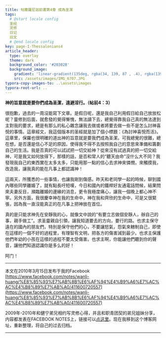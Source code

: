 ```yaml
---
title: 帖撒羅尼迦前書第4章 成為圣潔
tags: 
  # @start locale config
  圣经
  灵修
  日记
  旧文
  # @end locale config
key: page-I-Thessalonians4
article_header:
  type: overlay
  theme: dark
  background_color: '#203028'
  background_image:
    gradient: 'linear-gradient(135deg, rgba(34, 139, 87 , .4), rgba(139, 34, 139, .4))'
    src: /assets/images/IMG_6707.JPG
typora-copy-images-to: ..\assets\images
typora-root-url: ..
---
```


**神的旨意就是要你們成為圣潔，遠避淫行。（帖前4：3）**

<!--more-->

很抱歉，過去的一周沒能寫下文章。是假日呢，還是我自己利用假日給自己放放松呢？靈修到后面，就愈發的覺得慚愧，無法讀下去，總覺得靠我自己真的無法達到主對我的要求，總是有那么的私心雜念讓我去做或者將要去做一些不是怎么討神喜悅的事情。這章經文，我這個版本的圣經就是加了個小標題：《為討神喜悅而活》。這章里，保羅也很明確的道出神的旨意就是要我們成為圣潔。可我總覺的很難，總在想，是否還是信心不足的原因，使得我不得不去按照我自己的意思來準備和籌劃自己的生活。我是否真的可以試試把一切交給神？從來沒有試過真的把一切交給神，可是我又如何放得下，那樣的話，是否和常人的“聽天由命”沒什么大不同？我發現我自己的東西實在太多太多，只能用那一點的信心去求神來憐憫，來觸摸我，改造我，讓我真的能在凡事上都認識神！

這兩天，所獲悉的一些事情，也讓我剛到傷感。昨天和老同學一起的時候，聊到國內哪些同學離婚了，就有點長吁短嘆，今日和國內的鐵桿好友通電話問候，結果問來夫妻反目，瀕臨離婚的邊緣的消息，更令我極度痛心，讓我一個晚上都心神不寧。另外方面，我很慶幸神在我的生命中，神在我和齊欣的生命中，可是又很緊張，因為我一直沒能真正的在凡事上把神放在首位。

真的是只能求神先在安靜我的心，就像文中說的“有要立志做個安靜人，辦自己的事，親手做工”。求圣靈親自引領，讓我知道要去的方向，要行的路。也求主保守遠在的國內的朋友們，特別是保守他們的心，不要讓怒氣，怨氣來轄制自己，即使在這樣的一個不好的過程里，有理智有文明，把各方的傷害減到最少。也求主保護他們年幼的小孩在這樣的過程不要太受傷害。也求主啊，你能讓他們聽到你的聲音，讓他們知道認識你是多么的好！

阿门！

---

本文在2010年3月15日发布于我的Facebook [https://www.facebook.com/notes/wanli-huang/%E8%85%93%E7%AB%8B%E6%AF%94%E4%B9%A6%E7%AC%AC%E4%B8%89%E7%AB%A0/411600720557](https://www.facebook.com/notes/wanli-huang/%E8%85%93%E7%AB%8B%E6%AF%94%E4%B9%A6%E7%AC%AC%E4%B8%89%E7%AB%A0/411600720557)

2009年-2010年和健宁弟兄相约写灵修心得，并且和职青团契的弟兄姐妹分享，内容都发表在FACEBOOK NOTES上，链接可以[点这里](https://www.facebook.com/wanli.huang/notes)。现在我移到这个博客网址，重新整理，将自己的过去归档。

---





